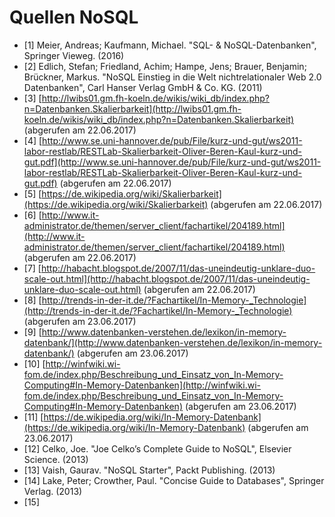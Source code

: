 # Quellen NoSQL

* [1] Meier, Andreas; Kaufmann, Michael. "SQL- & NoSQL-Datenbanken", Springer Vieweg. (2016)  
* [2] Edlich, Stefan; Friedland, Achim; Hampe, Jens; Brauer, Benjamin; Brückner, Markus. "NoSQL Einstieg in die Welt nichtrelationaler Web 2.0 Datenbanken", Carl Hanser Verlag GmbH & Co. KG. (2011)  
* [3] [http://lwibs01.gm.fh-koeln.de/wikis/wiki_db/index.php?n=Datenbanken.Skalierbarkeit](http://lwibs01.gm.fh-koeln.de/wikis/wiki_db/index.php?n=Datenbanken.Skalierbarkeit) (abgerufen am 22.06.2017)  
* [4] [http://www.se.uni-hannover.de/pub/File/kurz-und-gut/ws2011-labor-restlab/RESTLab-Skalierbarkeit-Oliver-Beren-Kaul-kurz-und-gut.pdf](http://www.se.uni-hannover.de/pub/File/kurz-und-gut/ws2011-labor-restlab/RESTLab-Skalierbarkeit-Oliver-Beren-Kaul-kurz-und-gut.pdf) (abgerufen am 22.06.2017)  
* [5] [https://de.wikipedia.org/wiki/Skalierbarkeit](https://de.wikipedia.org/wiki/Skalierbarkeit) (abgerufen am 22.06.2017)  
* [6] [http://www.it-administrator.de/themen/server_client/fachartikel/204189.html](http://www.it-administrator.de/themen/server_client/fachartikel/204189.html) (abgerufen am 22.06.2017)  
* [7] [http://habacht.blogspot.de/2007/11/das-uneindeutig-unklare-duo-scale-out.html](http://habacht.blogspot.de/2007/11/das-uneindeutig-unklare-duo-scale-out.html) (abgerufen am 22.06.2017)  
* [8] [http://trends-in-der-it.de/?Fachartikel/In-Memory-_Technologie](http://trends-in-der-it.de/?Fachartikel/In-Memory-_Technologie) (abgerufen am 23.06.2017) 
* [9] [http://www.datenbanken-verstehen.de/lexikon/in-memory-datenbank/](http://www.datenbanken-verstehen.de/lexikon/in-memory-datenbank/) (abgerufen am 23.06.2017)
* [10] [http://winfwiki.wi-fom.de/index.php/Beschreibung_und_Einsatz_von_In-Memory-Computing#In-Memory-Datenbanken](http://winfwiki.wi-fom.de/index.php/Beschreibung_und_Einsatz_von_In-Memory-Computing#In-Memory-Datenbanken) (abgerufen am 23.06.2017)
* [11] [https://de.wikipedia.org/wiki/In-Memory-Datenbank](https://de.wikipedia.org/wiki/In-Memory-Datenbank) (abgerufen am 23.06.2017)
* [12] Celko, Joe. "Joe Celko’s Complete Guide to NoSQL", Elsevier Science. (2013)
* [13] Vaish, Gaurav. "NoSQL Starter", Packt Publishing. (2013)
* [14] Lake, Peter; Crowther, Paul. "Concise Guide to Databases", Springer Verlag. (2013) 
* [15] 